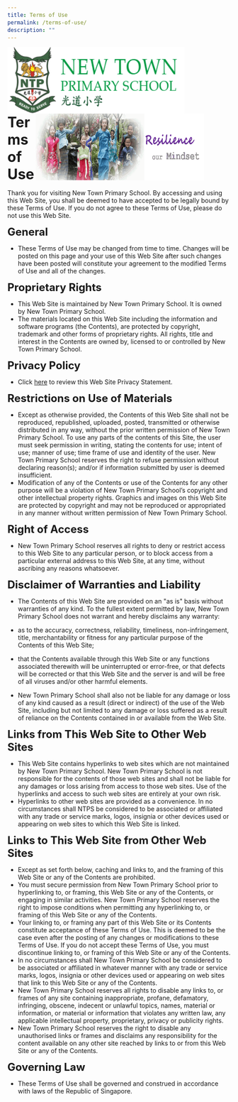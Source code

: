 ```yaml
---
title: Terms of Use
permalink: /terms-of-use/
description: ""
---
```



<img align="left" style="width:400px;height:150px;margin-left:0px;" src="/images/logosub.png">

<img align="right" style="width:380px;height:150px;margin-right:60px;" src="/images/Header%20GIF.gif">
<br><br><br><br><br><br>

**<font size="6">Terms of Use</font>**

Thank you for visiting New Town Primary School. By accessing and using this Web Site, you shall be deemed to have accepted to be legally bound by these Terms of Use. If you do not agree to these Terms of Use, please do not use this Web Site.  
  
**<font size="5">General</font>**

*   These Terms of Use may be changed from time to time. Changes will be posted on this page and your use of this Web Site after such changes have been posted will constitute your agreement to the modified Terms of Use and all of the changes.

  
**<font size="5">Proprietary Rights</font>**


*   This Web Site is maintained by New Town Primary School. It is owned by New Town Primary School.
*   The materials located on this Web Site including the information and software programs (the Contents), are protected by copyright, trademark and other forms of proprietary rights. All rights, title and interest in the Contents are owned by, licensed to or controlled by New Town Primary School.

  
**<font size="5">Privacy Policy</font>**

*   Click [here](https://newtownpri.moe.edu.sg/ntps/privacy-policy) to review this Web Site Privacy Statement.

  
**<font size="5">Restrictions on Use of Materials</font>**


*   Except as otherwise provided, the Contents of this Web Site shall not be reproduced, republished, uploaded, posted, transmitted or otherwise distributed in any way, without the prior written permission of New Town Primary School. To use any parts of the contents of this Site, the user must seek permission in writing, stating the contents for use; intent of use; manner of use; time frame of use and identity of the user. New Town Primary School reserves the right to refuse permission without declaring reason(s); and/or if information submitted by user is deemed insufficient.
*   Modification of any of the Contents or use of the Contents for any other purpose will be a violation of New Town Primary School’s copyright and other intellectual property rights. Graphics and images on this Web Site are protected by copyright and may not be reproduced or appropriated in any manner without written permission of New Town Primary School.

**<font size="5">Right of Access</font>**


*   New Town Primary School reserves all rights to deny or restrict access to this Web Site to any particular person, or to block access from a particular external address to this Web Site, at any time, without ascribing any reasons whatsoever.

**<font size="5">Disclaimer of Warranties and Liability</font>**


*   The Contents of this Web Site are provided on an "as is" basis without warranties of any kind. To the fullest extent permitted by law, New Town Primary School does not warrant and hereby disclaims any warranty:

*   as to the accuracy, correctness, reliability, timeliness, non-infringement, title, merchantability or fitness for any particular purpose of the Contents of this Web Site;
*   that the Contents available through this Web Site or any functions associated therewith will be uninterrupted or error-free, or that defects will be corrected or that this Web Site and the server is and will be free of all viruses and/or other harmful elements.

*   New Town Primary School shall also not be liable for any damage or loss of any kind caused as a result (direct or indirect) of the use of the Web Site, including but not limited to any damage or loss suffered as a result of reliance on the Contents contained in or available from the Web Site.

**<font size="5">Links from This Web Site to Other Web Sites </font>**

*   This Web Site contains hyperlinks to web sites which are not maintained by New Town Primary School. New Town Primary School is not responsible for the contents of those web sites and shall not be liable for any damages or loss arising from access to those web sites. Use of the hyperlinks and access to such web sites are entirely at your own risk.
*   Hyperlinks to other web sites are provided as a convenience. In no circumstances shall NTPS be considered to be associated or affiliated with any trade or service marks, logos, insignia or other devices used or appearing on web sites to which this Web Site is linked.

**<font size="5">Links to This Web Site from Other Web Sites </font>**


*   Except as set forth below, caching and links to, and the framing of this Web Site or any of the Contents are prohibited.
*   You must secure permission from New Town Primary School prior to hyperlinking to, or framing, this Web Site or any of the Contents, or engaging in similar activities. New Town Primary School reserves the right to impose conditions when permitting any hyperlinking to, or framing of this Web Site or any of the Contents.
*   Your linking to, or framing any part of this Web Site or its Contents constitute acceptance of these Terms of Use. This is deemed to be the case even after the posting of any changes or modifications to these Terms of Use. If you do not accept these Terms of Use, you must discontinue linking to, or framing of this Web Site or any of the Contents.
*   In no circumstances shall New Town Primary School be considered to be associated or affiliated in whatever manner with any trade or service marks, logos, insignia or other devices used or appearing on web sites that link to this Web Site or any of the Contents.
*   New Town Primary School reserves all rights to disable any links to, or frames of any site containing inappropriate, profane, defamatory, infringing, obscene, indecent or unlawful topics, names, material or information, or material or information that violates any written law, any applicable intellectual property, proprietary, privacy or publicity rights.
*   New Town Primary School reserves the right to disable any unauthorised links or frames and disclaims any responsibility for the content available on any other site reached by links to or from this Web Site or any of the Contents.

**<font size="5">Governing Law</font>**

*   These Terms of Use shall be governed and construed in accordance with laws of the Republic of Singapore.